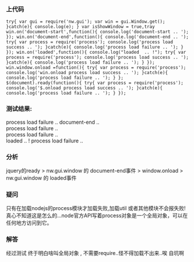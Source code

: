 ### 上代码
`try{
	var gui = require('nw.gui');
	var win = gui.Window.get();
}catch(e){
	console.log(e);
}
var isShowWindow = true,tray
win.on('document-start',function(){
	console.log('document-start .. ');
});
win.on('document-end',function(){
	console.log('document-end .. ');
	try{
		var process = require('process');
		console.log('process load success .. ');
	}catch(e){
		console.log('process load failure .. ');
	}
});
win.on('loaded',function(){
	console.log("loaded  .. !");
	try{
		var process = require('process');
		console.log('process load success .. ');
	}catch(e){
		console.log('process load failure .. ');
	}
});
win.window.onload =function(){
	try{
		var process = require('process');
		console.log('win.onload process load success .. ');
	}catch(e){
		console.log('process load failure .. ');
	}
};
$(document).ready(function(){
	try{
		var process = require('process');
		console.log('$.onload process load success .. ');
	}catch(e){
		console.log('process load failure .. ');
	}
});`
### 测试结果:
process load failure .. 
document-end ..  
process load failure ..  
process load failure ..  
loaded  .. ! 
process load failure ..  

### 分析
jquery的ready > nw.gui.window 的 document-end事件 > window.onload >  nw.gui.window 的 loaded事件
### 疑问
只有在加载nodejs的process模块才加载失败,加载util 或者其他模块不会报失败! 真心不知道这是怎么的...node官方API写着process对象是一个全局对象，可以在任何地方访问到它。

### 解答
经过测试 终于明白啥叫全局对象 , 不需要require..怪不得加载不出来..唉 自坑啊
